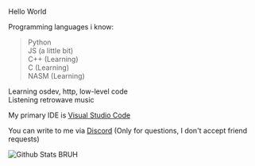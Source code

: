 Hello World

Programming languages i know:
> Python<br>
> JS (a little bit)<br>
> C++ (Learning)<br>
> C (Learning)<br>
> NASM (Learning)

Learning osdev, http, low-level code <br>
Listening retrowave music

My primary IDE is [Visual Studio Code](https://github.com/microsoft/vscode)

You can write to me via [Discord](https://discord.com/users/750080996002758740 "fork#4561") (Only for questions, I don't accept friend requests)

![Github Stats](https://github-readme-stats.vercel.app/api?username=TryingCatch&count_private=true&show_icons=true&include_all_commits=true&theme=cobalt&hide_border=true)
BRUH
